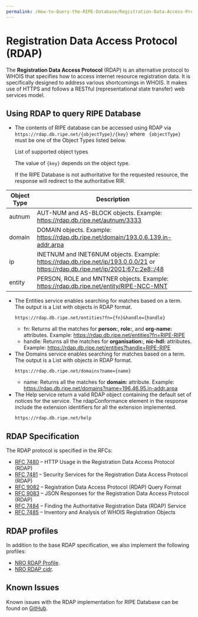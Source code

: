 ```yaml
---
permalink: /How-to-Query-the-RIPE-Database/Registration-Data-Access-Protocol
---
```


# Registration Data Access Protocol (RDAP)

The **Registration Data Access Protocol** (RDAP) is an alternative protocol to WHOIS that specifies how to access internet resource registration data. It is specifically designed to address various shortcomings in WHOIS. It makes use of HTTPS and follows a RESTful (representational state transfer) web services model.

## Using RDAP to query RIPE Database

* The contents of RIPE database can be accessed using RDAP via `https://rdap.db.ripe.net/{objectType}/{key}` where `
{objectType}` must be one of the Object Types listed below.

    List of supported object types

    The value of `{key}` depends on the object type.

    If the RIPE Database is not authoritative for the requested resource, the response will redirect to the 
  authoritative RIR.

| Object Type | Description                                                                                                                      |
|-------------|----------------------------------------------------------------------------------------------------------------------------------|
| autnum      | AUT-NUM and AS-BLOCK objects. Example: https://rdap.db.ripe.net/autnum/3333                                                      |
| domain      | DOMAIN objects. Example: https://rdap.db.ripe.net/domain/193.0.6.139.in-addr.arpa                                                |
| ip          | INETNUM and INET6NUM objects. Example: https://rdap.db.ripe.net/ip/193.0.0.0/21 or https://rdap.db.ripe.net/ip/2001:67c:2e8::/48 |
| entity      | PERSON, ROLE and MNTNER objects. Example: https://rdap.db.ripe.net/entity/RIPE-NCC-MNT                                           |


* The Entities service enables searching for matches based on a term. The output is a List with objects in RDAP format.
    ```
    https://rdap.db.ripe.net/entities?fn={fn}&handle={handle}
    ```
    * fn: Returns all the matches for **person:**, **role:**, and **org-name:** attributes. Example: https://rdap.db.ripe.net/entities?fn=RIPE-RIPE
    * handle: Returns all the matches for **organisation:**, **nic-hdl:** attributes. Example: https://rdap.db.ripe.net/entities?handle=RIPE-RIPE
* The Domains service enables searching for matches based on a term. The output is a List with objects in RDAP format.
    ```
    https://rdap.db.ripe.net/domains?name={name}
    ```
    * name: Returns all the matches for **domain:** attribute. Example: https://rdap.db.ripe.net/domains?name=196.46.95.in-addr.arpa
* The Help service return a valid RDAP object containing the default set of notices for the service. The
  rdapConformance element in the response include the extension identifiers for all the extension implemented.
    ```
    https://rdap.db.ripe.net/help
    ```
## RDAP Specification

The RDAP protocol is specified in the RFCs:

 * [RFC 7480](https://www.rfc-editor.org/rfc/rfc7480) – HTTP Usage in the Registration Data Access Protocol (RDAP)
 * [RFC 7481](https://www.rfc-editor.org/rfc/rfc7481) – Security Services for the Registration Data Access Protocol (RDAP)
 * [RFC 9082](https://datatracker.ietf.org/doc/rfc9082/) – Registration Data Access Protocol (RDAP) Query Format
 * [RFC 9083](https://datatracker.ietf.org/doc/rfc9083/) – JSON Responses for the Registration Data Access Protocol (RDAP)
 * [RFC 7484](https://www.rfc-editor.org/rfc/rfc7484) – Finding the Authoritative Registration Data (RDAP) Service
 * [RFC 7485](https://www.rfc-editor.org/rfc/rfc7485) – Inventory and Analysis of WHOIS Registration Objects

 ## RDAP profiles

In addition to the base RDAP specification, we also implement the following profiles:
 
 * [NRO RDAP Profile](https://bitbucket.org/nroecg/nro-rdap-profile/raw/v1/nro-rdap-profile.txt).
 * [NRO RDAP cidr](https://bitbucket.org/nroecg/nro-rdap-cidr/src/master/nro-rdap-cidr.txt).

## Known Issues

Known issues with the RDAP implementation for RIPE Database can be found on [GitHub](https://github.com/RIPE-NCC/whois/blob/master/README.RDAP.md).
